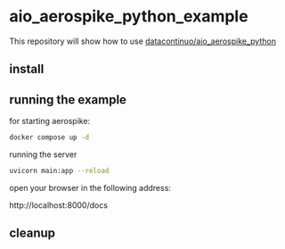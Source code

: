 # aio_aerospike_python_example #

This repository will show how to use  [datacontinuo/aio_aerospike_python](https://github.com/datacontinuo/aio_aerospike_python)

## install ##


## running the example ##

for starting aerospike:
```bash
docker compose up -d 
```
running the server
```bash
uvicorn main:app --reload
```



open your browser in the following address:

http://localhost:8000/docs

## cleanup ##

